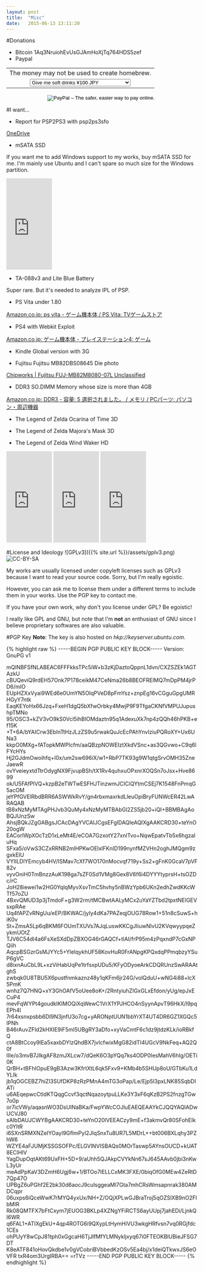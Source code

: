 ```yaml
---
layout: post
title:  "Misc"
date:   2015-06-13 13:11:20
---
```

#Donations
* Bitcoin
1Aq3NruiohEvUsGJAmHoXjTq764HDS5zef
* Paypal
<form action="https://www.paypal.com/cgi-bin/webscr" method="post" target="_top"><input type="hidden" name="cmd" value="_s-xclick" /> <input type="hidden" name="hosted_button_id" value="8P4AFN8ALSRYS" />
<table>
<tbody>
<tr>
<td style="text-align: center;"><input type="hidden" name="on0" value="The money may not be used to create homebrew." />The money may not be used to create homebrew.</td>
</tr>
<tr>
<td style="text-align: center;"><select name="os0"><option value="Give me soft drinks">Give me soft drinks ¥100 JPY</option><option value="Treat me to lunch">Treat me to lunch ¥500 JPY</option><option value="Give me a new memory card">Give me a new memory card ¥1,000 JPY</option></select></td>
</tr>
</tbody></table>
<div align="center">
<p><input type="hidden" name="currency_code" value="JPY" /> <input type="image" alt="PayPal – The safer, easier way to pay online." name="submit" src="https://www.paypalobjects.com/en_GB/i/btn/btn_donateCC_LG.gif" /> <img src="https://www.paypalobjects.com/ja_JP/i/scr/pixel.gif" border="0" alt="" width="1" height="1" /></p>
</div>
</form>

#I want...
* Report for PSP2PS3 with psp2ps3sfo

[OneDrive](https://onedrive.live.com/?cid=e2c225ec0e4f32dd&id=E2C225EC0E4F32DD!2591&ithint=file,zip&authkey=!AA26tL6W71X1fP4)

* mSATA SSD

If you want me to add Windows support to my works, buy mSATA SSD for me.
I'm mainly use Ubuntu and I can't spare so much size for the Windows partition.

<iframe src="https://rcm-fe.amazon-adsystem.com/e/cm?lt1=_blank&bc1=000000&IS2=1&bg1=FFFFFF&fc1=000000&lc1=0000FF&t=gps0d-22&o=9&p=8&l=as4&m=amazon&f=ifr&ref=ss_til&asins=B00Z9Q1E6Y" style="width:120px;height:240px;" scrolling="no" marginwidth="0" marginheight="0" frameborder="0"></iframe>

* TA-088v3 and Lite Blue Battery

Super rare. But it's needed to analyze IPL of PSP.

* PS Vita under 1.80

<a target="_blank" href="https://www.amazon.co.jp/gp/search/ref=as_li_ss_tl?ie=UTF8&camp=247&creative=7399&fst=as%3Aoff&keywords=ps%20vita&linkCode=ur2&qid=1441337506&rh=n%3A637394%2Cn%3A2280006051%2Cn%3A2280057051%2Ck%3Aps%20vita&rnid=637872&tag=gps0d-22">Amazon.co.jp: ps vita - ゲーム機本体 / PS Vita: TVゲームストア</a><img src="https://ir-jp.amazon-adsystem.com/e/ir?t=gps0d-22&l=ur2&o=9" width="1" height="1" border="0" alt="" style="border:none !important; margin:0px !important;" />

* PS4 with Webkit Exploit

<a target="_blank" href="https://www.amazon.co.jp/s/ref=as_li_ss_tl?_encoding=UTF8&camp=247&creative=7399&field-keywords=&linkCode=ur2&rh=n%3A2494287051&tag=gps0d-22&url=node%3D2494287051">Amazon.co.jp: ゲーム機本体 - プレイステーション4: ゲーム</a><img src="https://ir-jp.amazon-adsystem.com/e/ir?t=gps0d-22&l=ur2&o=9" width="1" height="1" border="0" alt="" style="border:none !important; margin:0px !important;" />

* Kindle Global version with 3G

* Fujitsu Fujitsu MB82DBS08645 Die photo

[Chipworks \| Fujitsu FUJ-MB82M8080-07L Unclassified](https://chipworks.secure.force.com/catalog/ProductDetails?sku=FUJ-MB82M8080-07L)

* DDR3 SO.DIMM Memory whose size is more than 4GB

<a target="_blank" href="https://www.amazon.co.jp/s/ref=as_li_ss_tl?_encoding=UTF8&bbn=2151941051&camp=247&creative=7399&fst=as%3Aoff&linkCode=ur2&qid=1441337808&rh=n%3A2127209051%2Cn%3A!2127210051%2Cn%3A2151901051%2Cn%3A2151941051%2Cp_n_feature_fifteen_browse-bin%3A2510057051%2Cp_n_feature_four_browse-bin%3A2190142051%7C2190143051%7C2225478051%7C2225479051%7C2225480051&rnid=2190134051&tag=gps0d-22">Amazon.co.jp: DDR3 - 容量: 5 選択されました。 / メモリ / PCパーツ: パソコン・周辺機器</a><img src="https://ir-jp.amazon-adsystem.com/e/ir?t=gps0d-22&l=ur2&o=9" width="1" height="1" border="0" alt="" style="border:none !important; margin:0px !important;" />

* The Legend of Zelda Ocarina of Time 3D

* The Legend of Zelda Majora's Mask 3D

* The Legend of Zelda Wind Waker HD

<iframe src="https://rcm-fe.amazon-adsystem.com/e/cm?lt1=_blank&bc1=000000&IS2=1&bg1=FFFFFF&fc1=000000&lc1=0000FF&t=gps0d-22&o=9&p=8&l=as4&m=amazon&f=ifr&ref=ss_til&asins=B004K6L0EK" style="width:120px;height:240px;" scrolling="no" marginwidth="0" marginheight="0" frameborder="0"></iframe>
<iframe src="https://rcm-fe.amazon-adsystem.com/e/cm?lt1=_blank&bc1=000000&IS2=1&bg1=FFFFFF&fc1=000000&lc1=0000FF&t=gps0d-22&o=9&p=8&l=as4&m=amazon&f=ifr&ref=ss_til&asins=B00S66U7ZI" style="width:120px;height:240px;" scrolling="no" marginwidth="0" marginheight="0" frameborder="0"></iframe>
<iframe src="https://rcm-fe.amazon-adsystem.com/e/cm?lt1=_blank&bc1=000000&IS2=1&bg1=FFFFFF&fc1=000000&lc1=0000FF&t=gps0d-22&o=9&p=8&l=as4&m=amazon&f=ifr&ref=ss_til&asins=B00DCMOV6W" style="width:120px;height:240px;" scrolling="no" marginwidth="0" marginheight="0" frameborder="0"></iframe>

#License and Ideology
![GPLv3]({{% site.url %}}/assets/gplv3.png)
![CC-BY-SA](https://i.creativecommons.org/l/by-sa/3.0/88x31.png)

My works are usually licensed under copyleft licenses such as GPLv3 because I
want to read your source code. Sorry, but I'm really egoistic.

However, you can ask me to license them under a different terms to include them
in your works. Use the PGP key to contact me.

If you have your own work, why don't you license under GPL? Be egoistic!

I really like GPL and GNU, but note that I'm __not__ an enthusiast of GNU since
I believe proprietary softwares are also valuable.

#PGP Key
__Note__: The key is also hosted on _hkp://keyserver.ubuntu.com_.

{% highlight raw %}
-----BEGIN PGP PUBLIC KEY BLOCK-----
Version: GnuPG v1

mQINBFSfNLABEAC6FFFkksTPc5iW+b3zKjDaztoQppnL1dvn/CXZSZEk1AGTAzkU
cBUQeviQ9rdEH57Onk7P178ceikM47CeNma26b8BEOFRElMQ7mDpPM4jrPD6/mIO
EUpHZXxVyai9WEd6e0UmYN5OlqPVeD8pFmYsz+znpEg16vCGguGpgUMRHGyY7ntk
EaqKEYoHx66Jzq+FxeH1dgQ5bXfwOrbky4MwjP9F9TfgaCKNfVMPUJupushpTMNo
95/OSC3+kZV3vO9kS0Vcl5ihBIOMdaztn95q1AdexuXk7np4zQQh46hPKB+ef15K
+T+6A/bYAICrw3EbInTtHzJLzZS9u5rwakQuJcEcPAhYnvIziuPQRoXY+Ux6UNa3
kkpO0MXg+fATopkMWPlcfm/aaQBzpNOWEIztXkdVSnc+as3QGvwo+C9q6lFYcHYs
Hj2GJdmOwoihfq+I0x/um2sw696iX/w1+RbP7TK93g9W1qtgSrvOMH35ZneJaewR
ovYveieyxtdTtrOdygNX9FjvupBSh/tX1Rv4quhxuOPxnrXOQSn7oJsx+Hve8699
ok/U5FAfPlVQ+kzpB2eTWTwESFHJTinzwmJCICiQYtmCSEj7K1548FnPmqG5acOM
jeYPfGVElRbdBRR6ASWWkRvY/gn4rbxmaxrkdLleuOpiBryFUNWcER42LwARAQAB
tB8xNzMyMTAgPHJvb3QuMy4xNzMyMTBAbGl2ZS5jb20+iQI+BBMBAgAoBQJUnzSw
AhsjBQkJZgGABgsJCAcDAgYVCAIJCgsEFgIDAQIeAQIXgAAKCRD30+teYnO20ogW
EACorlWpXOcTzD1xLeMt4E/eCOA7GzxotY27xnlTvo+NqwEpatvTb5x6hgzaIuHq
SFxa5/oVwS3CZxRRNB2mlHPKwOElxlFKnID199nynfMZVHn2oghJMQgm9zgxkEIU
VYIILDlYEmcyb4HV/ISMav7cXf7WO170nMocvqf719y+Ss2+gFnK0GcaV7pVF82v
vyvOniH0TmBnzzAuK198ga7sZF0Sd1VMg8Gex8V6f6i4DYYYtyprsH+tsOZDc/rC
JoH28iewei1w2HG0YqlqMyvXsvTmC5hvhy5nBWzYpb6UKn2edhZwdKKcWTf57oZU
4BxvQMUD3p3jTmdoF+g3W2rm/tMCBwtAALyMCx2uYaYZTbd2tpxtNElGEVsxpRAe
Uq4fAPZvRNgUu/eEP/BKWAC/jyIy4dKa7PAZeqjOUG78Row1+51n8cSuwS+hiK0v
St+ZmsA5Lp6qBKM6FOUmTXUVs7AJqLuswKKCgJIiuwNIvU2KVqwyypqeZykmUOtZ
TJV6C54dl4a6FsXeSXdDpZBXOG46rGAQCf+tlAI/frP95m4zPqxndP7cGxNPQiih
AqcpBSGzrGsMJYYc5+YlelqykhUF58KovHuR0FrANpgKPQxdqPPmqbzyYSuP6gVC
d8ixnAuCbL9L+xzViHabUqPe1trfsxpUDu5/KFyODyoeArkCDQRUnzSwARAAtghS
zwbqk0U8TBU5X6pustfnmkaznz48y1qKFm6jr24G/volQduU+wNG4i88+lcX5PmK
wnhz7Q7HNQ+xY3GhOAfV5oUee8oK+/2RntyiuhZIGxGLxEfdon/yUg/epJxECuP4
mevFqWYPt4goudklKIMOQiXqWewC1VrX1YPJHCO4nSyynApvT96HkX/l9pqEPh4l
7r64xsnxpsbb6DI9N3jnfU3o7cg+yARONptUUN1bbYrXT4UT4DR6GZ1XGQc5IPNh
B46rAuvZFld2kHXIE9iF5mI5UBgRY3aDfo+xyVaCmtF6c1dz9jtdzKLk/ioRBkfQ
ctA8BtCcoy9lEa5xaxbDYlzQhdBX7jvlcfwixMgG82idTI4UGcV9NkFeq+AQ2Q0f
IIIe/o3mvB7JIkgAF8zmJXLcw7/dQeK6O3pYQq7ks4ODP0IesMahV6hIg/OETi0K
QrBH+tBFhIOpuE9gB3Azw3KfrtXtL6qk5Fxv9+KMb4b5SHUp8oU/GTbKu1LdYLIk
jb1qOGCEBZ7hiZl3SUfDKP8zRzPMnA4mTG3oPap/Le/Ejp5I3pxLNK85SqbDIATi
u6AEqepwcCtIdKTQqgCcvf3qctNqazoytpuLLKe3Y3xF6qKzB2PS2fnzgTGw7o0p
or7icVWy/aqasnWO3DsUINaBKa/FwpYWcCOJluEAEQEAAYkCJQQYAQIADwUCVJ80
sAIbDAUJCWYBgAAKCRD30+teYnO20lVEEACzy9mE+f3akmvQr80SFohEIkc0YltR
i6SXnSRMXNZeIYOayl9GfImPyl2JIqSnxTu8UR7L5MDrL++bt006BXLqhy3PZhW6
WZYE4aFJUMjKSSGSOFPc/ELGVlNVISBAQs0MOrTaswp5AYnsOUCD+kUAT8EClHlV
YagDupOqtAKt69UxFH+5D+9/aUhh5QJAkpCVYkNn67sJ645AAvb0jbi3nKwL3yUr
meAdPpKaV3DZmH6Ugj6w+1/BTOo7IELLCxMK3FXE/0biqOfG0MEw4ZeRtD7Qp47O
UPBgZ6uPGhf2E2bk30d6aocJ9culsggeaMl7Gta7mhCRsWmsapnrak380AMDCqpr
06uxps6iQceWwK7rMYQ4yxUx/NH+Z/OQjXPLwGJBraTroj5qOZSlXB9nO2FlbMIR
Rk08QMTFX7bFtCxym7jEUOG3BKLp4XZNgYFiRCTS6ayUUpj7jahEDi/LjnkQI6WR
q6FAL1+ATIXgEkU+4qp4ROTG6i9QXypLtHymHiVU3wkgHRfvsn7vq0RGjfdc1CEs
ohPUyY8wCpJ81tph0xGgcaH6TjJlfMfYLMNykljxyq67i0FTEOKBlUBieJFSG7DT
K8eATF841oHovQkdbe1v0gVCobriBVbbedKzOSv5Ea4bj/x1deiQTkwxJS6eOVFR
txR4om3UrgIRBA==
=rTVz
-----END PGP PUBLIC KEY BLOCK-----
{% endhighlight %}
